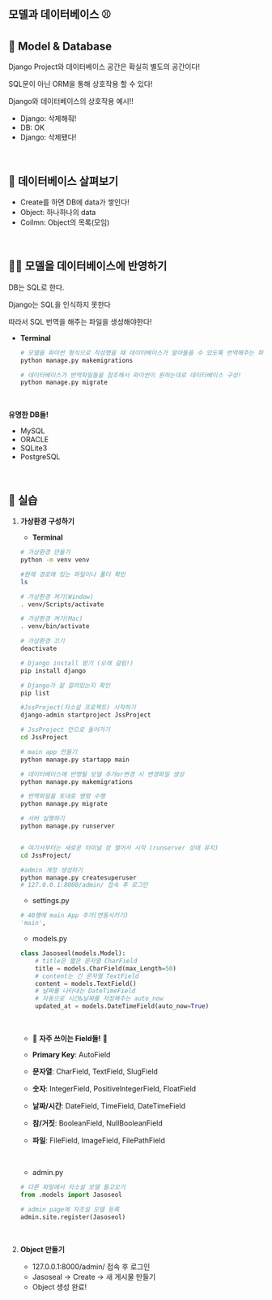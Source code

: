 ## 모델과 데이터베이스 :baseball:

## :memo: Model & Database

Django Project와 데이터베이스 공간은 확실히 별도의 공간이다!

SQL문이 아닌 ORM을 통해 상호작용 할 수 있다!

Django와 데이터베이스의 상호작용 예시!!

* Django: 삭제해줘!
* DB: OK
* Django: 삭제됐다!

​         

## :eyes: 데이터베이스 살펴보기

* Create를 하면 DB에 data가 쌓인다!
* Object: 하나하나의 data
* Coilmn: Object의 목록(모임)

​         

## :biking_man: 모델을 데이터베이스에 반영하기

DB는 SQL로 한다.

Django는 SQL을 인식하지 못한다

따라서 SQL 번역을 해주는 파일을 생성해야한다!

* **Terminal**

  ``````bash
  # 모델을 파이썬 형식으로 작성했을 때 데이터베이스가 알아들을 수 있도록 번역해주는 파일 생성
  python manage.py makemigrations
  
  # 데이터베이스가 번역파일들을 참조해서 파이썬이 원하는대로 데이터베이스 구성!
  python manage.py migrate
  ``````

​     

**유명한 DB들!**

* MySQL
* ORACLE
* SQLite3
* PostgreSQL

​           

## :construction_worker: 실습

1. **가상환경 구성하기**

   * **Terminal**

   ``````bash
   # 가상환경 만들기
   python -m venv venv
   
   #현재 경로에 있는 파일이나 폴더 확인
   ls
   
   # 가상환경 켜기(Window)
   . venv/Scripts/activate
   
   # 가상환경 켜기(Mac)
   . venv/bin/activate
   
   # 가상환경 끄기
   deactivate
   
   # Django install 받기 (오래 걸림!)
   pip install django
   
   # Django가 잘 깔려있는지 확인
   pip list
   
   #JssProject(자소설 프로젝트) 시작하기
   django-admin startproject JssProject
   
   # JssProject 안으로 들어가기
   cd JssProject
   
   # main app 만들기
   python manage.py startapp main
   
   # 데이터베이스에 반영될 모델 추가or변경 시 변경파일 생성
   python manage.py makemigrations
   
   # 번역파일을 토대로 명령 수행
   python manage.py migrate
   
   # 서버 실행하기
   python manage.py runserver
   
   
   # 여기서부터는 새로운 터미널 창 열어서 시작 (runserver 상태 유지)
   cd JssProject/
   
   #admin 계정 생성하기
   python manage.py createsuperuser
   # 127.0.0.1:8000/admin/ 접속 후 로그인
   ``````

   * settings.py

   ``````python
   # 40행에 main App 추가(연동시키기)
   'main',
   ``````

   * models.py

   ``````python
   class Jasoseol(models.Model):
       # title은 짧은 문자열 CharField
       title = models.CharField(max_Length=50)
       # content는 긴 문자열 TextField
       content = models.TextField()
       # 날짜를 나타내는 DateTimeField
       # 자동으로 시간&날짜를 저장해주는 auto_now
       updated_at = models.DateTimeField(auto_now=True)
   ``````

   ​          

   *  :raising_hand: **자주 쓰이는 Field들!** :raising_hand:
     
     * **Primary Key**: AutoField
     
     * **문자열**: CharField, TextField, SlugField
     
     * **숫자**: IntegerField, PositivelntegerField, FloatField
     
     * **날짜/시간**: DateField, TimeField, DateTimeField
     
     * **참/거짓**: BooleanField, NullBooleanField
     
     * **파일**: FileField, ImageField, FilePathField
     
       ​       
     
   * admin.py

   ``````python
   # 다른 파일에서 자소설 모델 들고오기
   from .models import Jasoseol
   
   # admin page에 자조설 모델 등록
   admin.site.register(Jasoseol)
   ``````

   ​       

2. **Object 만들기**

   * 127.0.0.1:8000/admin/ 접속 후 로그인
   * Jasoseal → Create → 새 게시물 만들기
   * Object 생성 완료!

